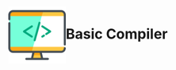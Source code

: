 <img align="left" width="116" height="116" src="Resources/compiler-logo.png" /> 


# Basic Compiler
